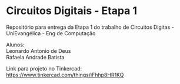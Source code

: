 # Circuitos Digitais - Etapa 1
Repositório para entrega da Etapa 1 do trabalho de Circuitos Digitas - UniEvangélica - Eng de Computação

Alunos:  
Leonardo Antonio de Deus  
Rafaela Andrade Batista

Link para projeto no Tinkercad:  
https://www.tinkercad.com/things/iFhhp8HR1KQ
